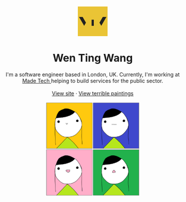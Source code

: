 <p align="center">
  <a href="https://github.com/chubberlisk/website">
    <img src="./icon-512x512.png" alt="Logo" width="80" height="80">
  </a>
</p>

<h1 align="center">Wen Ting Wang</h1>

<p align="center">
  I'm a software engineer based in London, UK. Currently, I'm working at 
  <a
    href="https://madetech.com"
    target="_blank"
    rel="noopener noreferrer"
    className="text-made-tech"
  >
    Made Tech
  </a> helping to build services for the public sector.
  <br />
  <br />
  <a href="https://wentingwang.co.uk">View site</a>
  ·
  <a href="https://wentingwang.co.uk/#paintings">View terrible paintings</a>
</p>

<p align="center">
  <img src="./i-am-tingker-bell.png" alt="4 panel comic. In the top left panel, Tingker Bell's face is at the forefront with a cute smile on a yellow background. In the top right panel, Tingker Bell's face is at the forefront with a straight mouth on a blue background. In the bottom left panel, Tingker Bell's face is at the forefront with a big smile on a pink background. In the bottom right panel, Tingker Bell's face is at the forefront with a shocked expression on a green background." width="256" height="256">
</p>
